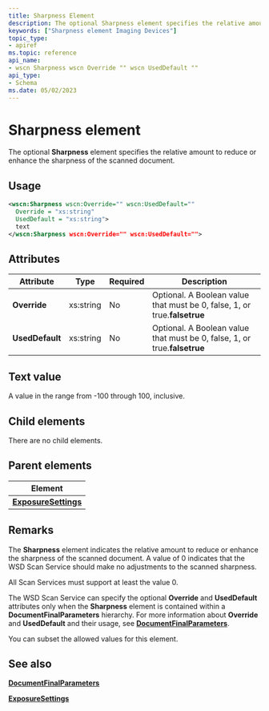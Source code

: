 ```yaml
---
title: Sharpness Element
description: The optional Sharpness element specifies the relative amount to reduce or enhance the sharpness of the scanned document.
keywords: ["Sharpness element Imaging Devices"]
topic_type:
- apiref
ms.topic: reference
api_name:
- wscn Sharpness wscn Override "" wscn UsedDefault ""
api_type:
- Schema
ms.date: 05/02/2023
---
```


# Sharpness element

The optional **Sharpness** element specifies the relative amount to reduce or enhance the sharpness of the scanned document.

## Usage

```xml
<wscn:Sharpness wscn:Override="" wscn:UsedDefault=""
  Override = "xs:string"
  UsedDefault = "xs:string">
  text
</wscn:Sharpness wscn:Override="" wscn:UsedDefault="">
```

## Attributes

| Attribute | Type | Required | Description |
|--|--|--|--|
| **Override** | xs:string | No | Optional. A Boolean value that must be 0, false, 1, or true.**falsetrue** |
| **UsedDefault** | xs:string | No | Optional. A Boolean value that must be 0, false, 1, or true.**falsetrue** |

## Text value

A value in the range from -100 through 100, inclusive.

## Child elements

There are no child elements.

## Parent elements

| Element |
|--|
| [**ExposureSettings**](exposuresettings.md) |

## Remarks

The **Sharpness** element indicates the relative amount to reduce or enhance the sharpness of the scanned document. A value of 0 indicates that the WSD Scan Service should make no adjustments to the scanned sharpness.

All Scan Services must support at least the value 0.

The WSD Scan Service can specify the optional **Override** and **UsedDefault** attributes only when the **Sharpness** element is contained within a **DocumentFinalParameters** hierarchy. For more information about **Override** and **UsedDefault** and their usage, see [**DocumentFinalParameters**](documentfinalparameters.md).

You can subset the allowed values for this element.

## See also

[**DocumentFinalParameters**](documentfinalparameters.md)

[**ExposureSettings**](exposuresettings.md)
